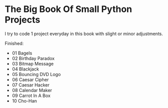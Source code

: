 # The Big Book Of Small Python Projects
I try to code 1 project everyday in this book with slight or minor adjustments.

Finished:
 * 01 Bagels
 * 02 Birthday Paradox
 * 03 Bitmap Message
 * 04 Blackjack
 * 05 Bouncing DVD Logo
 * 06 Caesar Cipher
 * 07 Caesar Hacker
 * 08 Calendar Maker
 * 09 Carrot In A Box
 * 10 Cho-Han
